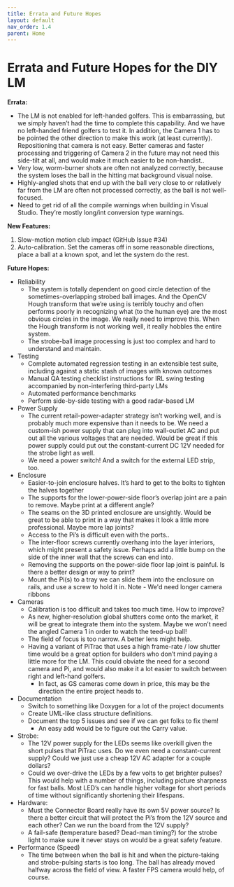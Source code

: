```yaml
---
title: Errata and Future Hopes
layout: default
nav_order: 1.4
parent: Home
---
```


# Errata and Future Hopes for the DIY LM

**Errata:**

* The LM is not enabled for left-handed golfers.  This is embarrassing, but we simply haven’t had the time to complete this capability. And we have no left-handed friend golfers to test it.  In addition, the Camera 1 has to be pointed the other direction to make this work (at least currently).  Repositioning that camera is not easy.  Better cameras and faster processing and triggering of Camera 2 in the future may not need this side-tilt at all, and would make it much easier to be non-handist..  
* Very low, worm-burner shots are often not analyzed correctly, because the system loses the ball in the hitting mat background visual noise.  
* Highly-angled shots that end up with the ball very close to or relatively far from the LM are often not processed correctly, as the ball is not well-focused.  
* Need to get rid of all the compile warnings when building in Visual Studio.  They’re mostly long/int conversion type warnings.

**New Features:**

1. Slow-motion motion club impact (GitHub Issue #34)  
2. Auto-calibration.  Set the cameras off in some reasonable directions, place a ball at a known spot, and let the system do the rest.

**Future Hopes:**

* Reliability  
  * The system is totally dependent on good circle detection of the sometimes-overlapping strobed ball images.  And the OpenCV Hough transform that we’re using is terribly touchy and often performs poorly in recognizing what (to the human eye) are the most obvious circles in the image.  We really need to improve this.  When the Hough transform is not working well, it really hobbles the entire system.  
  * The strobe-ball image processing is just too complex and hard to understand and maintain.  
* Testing  
  * Complete automated regression testing in an extensible test suite, including against a static stash of images with known outcomes  
  * Manual QA testing checklist instructions for IRL swing testing accompanied by non-interfering third-party LMs  
  * Automated performance benchmarks  
  * Perform side-by-side testing with a good radar-based LM  
* Power Supply  
  * The current retail-power-adapter strategy isn’t working well, and is probably much more expensive than it needs to be.  We need a custom-ish power supply that can plug into wall-outlet AC and put out all the various voltages that are needed.  Would be great if this power supply could put out the constant-current DC 12V needed for the strobe light as well.  
  * We need a power switch!  And a switch for the external LED strip, too.   
* Enclosure  
  * Easier-to-join enclosure halves.  It’s hard to get to the bolts to tighten the halves together  
  * The supports for the lower-power-side floor’s overlap joint are a pain to remove.  Maybe print at a different angle?  
  * The seams on the 3D printed enclosure are unsightly.  Would be great to be able to print in a way that makes it look a little more professional.  Maybe more lap joints?  
  * Access to the Pi’s is difficult even with the ports..   
  * The inter-floor screws currently overhang into the layer interiors, which might present a safety issue.  Perhaps add a little bump on the side of the inner wall that the screws can end into.  
  * Removing the supports on the power-side floor lap joint is painful.  Is there a better design or way to print?  
  * Mount the Pi(s) to a tray we can slide them into the enclosure on rails, and use a screw to hold it in.  Note - We'd need longer camera ribbons  
* Cameras  
  * Calibration is too difficult and takes too much time.  How to improve?  
  * As new, higher-resolution global shutters come onto the market, it will be great to integrate them into the system.   Maybe we won’t need the angled Camera 1 in order to watch the teed-up ball!  
  * The field of focus is too narrow.  A better lens might help.  
  * Having a variant of PiTrac that uses a high frame-rate / low shutter time would be a great option for builders who don’t mind paying a little more for the LM.  This could obviate the need for a second camera and Pi, and would also make it a lot easier to switch between right and left-hand golfers.  
    * In fact, as GS cameras come down in price, this may be the direction the entire project heads to.  
* Documentation  
  * Switch to something like Doxygen for a lot of the project documents  
  * Create UML-like class structure definitions.  
  * Document the top 5 issues and see if we can get folks to fix them!  
    * An easy add would be to figure out the Carry value.  
* Strobe:  
  * The 12V power supply for the LEDs seems like overkill given the short pulses that PiTrac uses.  Do we even need a constant-current  supply?  Could we just use a cheap 12V AC adapter for a couple dollars?    
  * Could we over-drive the LEDs by a few volts to get brighter pulses?  This would help with a number of things, including picture sharpness for fast balls.  Most LED’s can handle higher voltage for short periods of time without significantly shortening their lifespans.  
* Hardware:  
  * Must the Connector Board really have its own 5V power source?  Is there a better circuit that will protect the Pi’s from the 12V source and each other?  Can we run the board from the 12V supply?  
  * A fail-safe (temperature based? Dead-man timing?) for the strobe light to make sure it never stays on would be a great safety feature.  
* Performance (Speed)  
  * The time between when the ball is hit and when the picture-taking and strobe-pulsing starts is too long.  The ball has already moved halfway across the field of view.  A faster FPS camera would help, of course.
